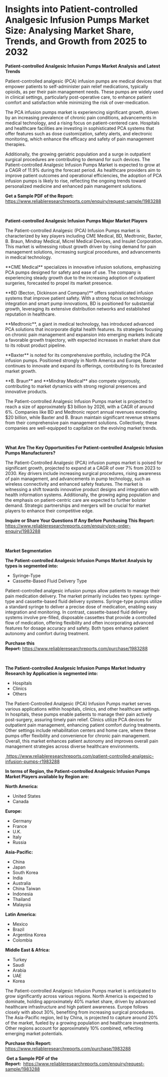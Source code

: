 <p><h1>Insights into Patient-controlled Analgesic Infusion Pumps Market Size: Analysing Market Share, Trends, and Growth from 2025 to 2032</h1></p><p><strong>Patient-controlled Analgesic Infusion Pumps Market Analysis and Latest Trends</strong></p>
<p><p>Patient-controlled analgesic (PCA) infusion pumps are medical devices that empower patients to self-administer pain relief medications, typically opioids, as per their pain management needs. These pumps are widely used in clinical settings, particularly post-operative care, to enhance patient comfort and satisfaction while minimizing the risk of over-medication. </p><p>The PCA infusion pumps market is experiencing significant growth, driven by an increasing prevalence of chronic pain conditions, advancements in medical technology, and a rising focus on patient-centered care. Hospitals and healthcare facilities are investing in sophisticated PCA systems that offer features such as dose customization, safety alerts, and electronic monitoring, which enhance the efficacy and safety of pain management therapies. </p><p>Additionally, the growing geriatric population and a surge in outpatient surgical procedures are contributing to demand for such devices. The Patient-controlled Analgesic Infusion Pumps Market is expected to grow at a CAGR of 11.9% during the forecast period. As healthcare providers aim to improve patient outcomes and operational efficiencies, the adoption of PCA infusion pumps is likely to rise, reflecting the ongoing trends toward personalized medicine and enhanced pain management solutions.</p></p>
<p><strong>Get a Sample PDF of the Report:&nbsp;</strong> <a href="https://www.reliableresearchreports.com/enquiry/request-sample/1983288?utm_campaign=2727&utm_medium=2&utm_source=Github&utm_content=ia&utm_term=16042025&utm_id=patient-controlled-analgesic-infusion-pumps">https://www.reliableresearchreports.com/enquiry/request-sample/1983288</a></p>
<p>&nbsp;</p>
<p><strong>Patient-controlled Analgesic Infusion Pumps Major Market Players</strong></p>
<p><p>The Patient-controlled Analgesic (PCA) Infusion Pumps market is characterized by key players including CME Medical, BD, Medtronic, Baxter, B. Braun, Mindray Medical, Micrel Medical Devices, and Insulet Corporation. This market is witnessing robust growth driven by rising demand for pain management solutions, increasing surgical procedures, and advancements in medical technology.</p><p>**CME Medical** specializes in innovative infusion solutions, emphasizing PCA pumps designed for safety and ease of use. The company is experiencing steady growth due to the increasing adoption of outpatient surgeries, forecasted to propel its market presence.</p><p>**BD (Becton, Dickinson and Company)** offers sophisticated infusion systems that improve patient safety. With a strong focus on technology integration and smart pump innovations, BD is positioned for substantial growth, leveraging its extensive distribution networks and established reputation in healthcare.</p><p>**Medtronic**, a giant in medical technology, has introduced advanced PCA solutions that incorporate digital health features. Its strategies focusing on chronic pain management and expansion into emerging markets indicate a favorable growth trajectory, with expected increases in market share due to its robust product pipeline.</p><p>**Baxter** is noted for its comprehensive portfolio, including the PCA infusion pumps. Positioned strongly in North America and Europe, Baxter continues to innovate and expand its offerings, contributing to its forecasted market growth.</p><p>**B. Braun** and **Mindray Medical** also compete vigorously, contributing to market dynamics with strong regional presences and innovative products.</p><p>The Patient-controlled Analgesic Infusion Pumps market is projected to reach a size of approximately $3 billion by 2026, with a CAGR of around 6%. Companies like BD and Medtronic report annual revenues exceeding $20 billion, while Baxter and B. Braun maintain significant revenue streams from their comprehensive pain management solutions. Collectively, these companies are well-equipped to capitalize on the evolving market trends.</p></p>
<p>&nbsp;</p>
<p><strong>What Are The Key Opportunities For Patient-controlled Analgesic Infusion Pumps Manufacturers?</strong></p>
<p><p>The Patient-Controlled Analgesic (PCA) infusion pumps market is poised for significant growth, projected to expand at a CAGR of over 7% from 2023 to 2030. Key drivers include increasing surgical procedures, rising awareness of pain management, and advancements in pump technology, such as wireless connectivity and enhanced safety features. The market is witnessing a shift towards innovative product designs and integration with health information systems. Additionally, the growing aging population and the emphasis on patient-centric care are expected to further bolster demand. Strategic partnerships and mergers will be crucial for market players to enhance their competitive edge.</p></p>
<p><strong>Inquire or Share Your Questions If Any Before Purchasing This Report:</strong> <a href="https://www.reliableresearchreports.com/enquiry/pre-order-enquiry/1983288?utm_campaign=2727&utm_medium=2&utm_source=Github&utm_content=ia&utm_term=16042025&utm_id=patient-controlled-analgesic-infusion-pumps">https://www.reliableresearchreports.com/enquiry/pre-order-enquiry/1983288</a></p>
<p>&nbsp;</p>
<p><strong>Market Segmentation</strong></p>
<p><strong>The Patient-controlled Analgesic Infusion Pumps Market Analysis by types is segmented into:</strong></p>
<p><ul><li>Syringe-Type</li><li>Cassette-Based Fluid Delivery Type</li></ul></p>
<p><p>Patient-controlled analgesic infusion pumps allow patients to manage their pain medication delivery. The market primarily includes two types: syringe-type and cassette-based fluid delivery systems. Syringe-type pumps utilize a standard syringe to deliver a precise dose of medication, enabling easy integration and monitoring. In contrast, cassette-based fluid delivery systems involve pre-filled, disposable cassettes that provide a controlled flow of medication, offering flexibility and often incorporating advanced features for dosage accuracy and safety. Both types enhance patient autonomy and comfort during treatment.</p></p>
<p><strong>Purchase this Report:&nbsp;</strong><a href="https://www.reliableresearchreports.com/purchase/1983288?utm_campaign=2727&utm_medium=2&utm_source=Github&utm_content=ia&utm_term=16042025&utm_id=patient-controlled-analgesic-infusion-pumps">https://www.reliableresearchreports.com/purchase/1983288</a></p>
<p>&nbsp;</p>
<p><strong>The Patient-controlled Analgesic Infusion Pumps Market Industry Research by Application is segmented into:</strong></p>
<p><ul><li>Hospitals</li><li>Clinics</li><li>Others</li></ul></p>
<p><p>The Patient-Controlled Analgesic (PCA) Infusion Pumps market serves various applications within hospitals, clinics, and other healthcare settings. In hospitals, these pumps enable patients to manage their pain actively post-surgery, assuring timely pain relief. Clinics utilize PCA devices for outpatient pain management, enhancing patient comfort during treatments. Other settings include rehabilitation centers and home care, where these pumps offer flexibility and convenience for chronic pain management. Overall, this market enhances patient autonomy and improves overall pain management strategies across diverse healthcare environments.</p></p>
<p><a href="https://www.reliableresearchreports.com/patient-controlled-analgesic-infusion-pumps-r1983288?utm_campaign=2727&utm_medium=2&utm_source=Github&utm_content=ia&utm_term=16042025&utm_id=patient-controlled-analgesic-infusion-pumps">&nbsp;https://www.reliableresearchreports.com/patient-controlled-analgesic-infusion-pumps-r1983288</a></p>
<p><strong>In terms of Region, the Patient-controlled Analgesic Infusion Pumps Market Players available by Region are:</strong></p>
<p>
    <p> <strong> North America: </strong>
        <ul>
            <li>United States</li>
            <li>Canada</li>
        </ul>
        </p> 
    <p> <strong> Europe: </strong>
        <ul>
            <li>Germany</li>
            <li>France</li>
            <li>U.K.</li>
            <li>Italy</li>
            <li>Russia</li>
        </ul>
        </p> 
    <p> <strong> Asia-Pacific: </strong>
        <ul>
            <li>China</li>
            <li>Japan</li>
            <li>South Korea</li>
            <li>India</li>
            <li>Australia</li>
            <li>China Taiwan</li>
            <li>Indonesia</li>
            <li>Thailand</li>
            <li>Malaysia</li>
        </ul>
        </p> 
    <p> <strong> Latin America: </strong>
        <ul>
            <li>Mexico</li>
            <li>Brazil</li>
            <li>Argentina Korea</li>
            <li>Colombia</li>
        </ul>
        </p> 
    <p> <strong> Middle East & Africa: </strong>
        <ul>
            <li>Turkey</li>
            <li>Saudi</li>
            <li>Arabia</li>
            <li>UAE</li>
            <li>Korea</li>
        </ul>
    </p>
    </p>
<p><p>The Patient-controlled Analgesic Infusion Pumps market is anticipated to grow significantly across various regions. North America is expected to dominate, holding approximately 40% market share, driven by advanced healthcare infrastructure and high patient awareness. Europe follows closely with about 30%, benefiting from increasing surgical procedures. The Asia-Pacific region, led by China, is projected to capture around 20% of the market, fueled by a growing population and healthcare investments. Other regions account for approximately 10% combined, reflecting emerging market potentials.</p></p>
<p><strong>Purchase this Report: </strong><a href="https://www.reliableresearchreports.com/purchase/1983288?utm_campaign=2727&utm_medium=2&utm_source=Github&utm_content=ia&utm_term=16042025&utm_id=patient-controlled-analgesic-infusion-pumps">https://www.reliableresearchreports.com/purchase/1983288</a></p>
<p>&nbsp;<strong>Get a Sample PDF of the Report:&nbsp;&nbsp;</strong><a href="https://www.reliableresearchreports.com/enquiry/request-sample/1983288?utm_campaign=2727&utm_medium=2&utm_source=Github&utm_content=ia&utm_term=16042025&utm_id=patient-controlled-analgesic-infusion-pumps">https://www.reliableresearchreports.com/enquiry/request-sample/1983288</a></p>
<p><strong></strong></p>
<p><p></p><p></p><p></p></p>